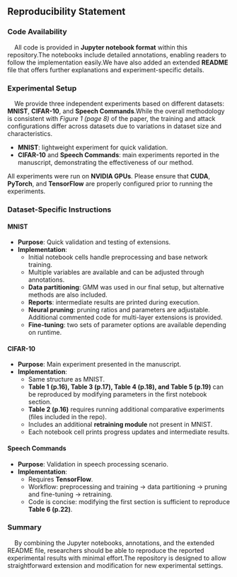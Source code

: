 ## Reproducibility Statement

### Code Availability
&nbsp;&nbsp;&nbsp;&nbsp;All code is provided in **Jupyter notebook format** within this repository.The notebooks include detailed annotations, enabling readers to follow the implementation easily.We have also added an extended **README** file that offers further explanations and experiment-specific details.

### Experimental Setup
&nbsp;&nbsp;&nbsp;&nbsp;We provide three independent experiments based on different datasets: **MNIST**, **CIFAR-10**, and **Speech Commands**.While the overall methodology is consistent with *Figure 1 (page 8)* of the paper, the training and attack configurations differ across datasets due to variations in dataset size and characteristics.  

- **MNIST**: lightweight experiment for quick validation.  
- **CIFAR-10** and **Speech Commands**: main experiments reported in the manuscript, demonstrating the effectiveness of our method.  

All experiments were run on **NVIDIA GPUs**. Please ensure that **CUDA**, **PyTorch**, and **TensorFlow** are properly configured prior to running the experiments.  

### Dataset-Specific Instructions

#### MNIST
- **Purpose**: Quick validation and testing of extensions.  
- **Implementation**:  
  - Initial notebook cells handle preprocessing and base network training.  
  - Multiple variables are available and can be adjusted through annotations.  
  - **Data partitioning**: GMM was used in our final setup, but alternative methods are also included.  
  - **Reports**: intermediate results are printed during execution.  
  - **Neural pruning**: pruning ratios and parameters are adjustable. Additional commented code for multi-layer extensions is provided.  
  - **Fine-tuning**: two sets of parameter options are available depending on runtime.  

#### CIFAR-10
- **Purpose**: Main experiment presented in the manuscript.  
- **Implementation**:  
  - Same structure as MNIST.  
  - **Table 1 (p.16), Table 3 (p.17), Table 4 (p.18), and Table 5 (p.19)** can be reproduced by modifying parameters in the first notebook section.  
  - **Table 2 (p.16)** requires running additional comparative experiments (files included in the repo).  
  - Includes an additional **retraining module** not present in MNIST.  
  - Each notebook cell prints progress updates and intermediate results.  

#### Speech Commands
- **Purpose**: Validation in speech processing scenario.  
- **Implementation**:  
  - Requires **TensorFlow**.  
  - Workflow: preprocessing and training → data partitioning → pruning and fine-tuning → retraining.  
  - Code is concise: modifying the first section is sufficient to reproduce **Table 6 (p.22)**.  

### Summary
&nbsp;&nbsp;&nbsp;&nbsp;By combining the Jupyter notebooks, annotations, and the extended README file, researchers should be able to reproduce the reported experimental results with minimal effort.The repository is designed to allow straightforward extension and modification for new experimental settings.  
